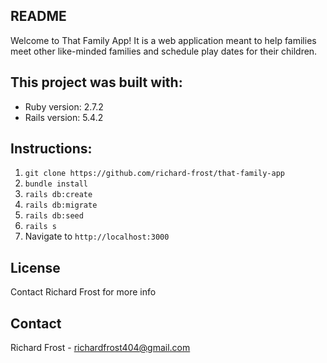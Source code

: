 ## README

Welcome to That Family App! It is a web application meant to help families meet other like-minded families and schedule play dates for their children.  

## This project was built with:

* Ruby version: 2.7.2 
* Rails version: 5.4.2

## Instructions:

1) `git clone https://github.com/richard-frost/that-family-app`
2) `bundle install`
3) `rails db:create`
4) `rails db:migrate`
5) `rails db:seed`
6) `rails s`
7) Navigate to `http://localhost:3000`

## License
Contact Richard Frost for more info

## Contact
Richard Frost - richardfrost404@gmail.com
























